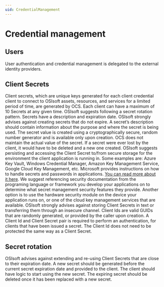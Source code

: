 ```yaml
---
uid: CredentialManagement
---
```


# Credential management

## Users
User authentication and credential management is delegated to the external identity providers.

## Client Secrets
Client secrets, which are unique keys generated for each client credential client to connect to OSIsoft assets, resources, and services for a limited period of time, are generated by OCS. Each client can have a maximum of 10 Secrets at any given time. OSIsoft suggests following a secret rotation pattern. Secrets have a description and expiration date.
OSIsoft strongly advises against creating secrets that do not expire. 
A secret’s description should contain information about the purpose and where the secret is being used.
The secret value is created using a cryptographically secure, random number generator and is available only upon creation. OCS does not maintain the actual value of the secret. If a secret were ever lost by the client, it would have to be deleted and a new one created.
OSIsoft suggests persisting and accessing the Client Secret to/from secure storage for the environment the client application is running in. Some examples are: Azure Key Vault, Windows Credential Manager, Amazon Key Management Service, Google Cloud Key Management, etc. Microsoft provides instructions on how to handle secrets and passwords in applications. [You can read more about it here](https://docs.microsoft.com/en-us/windows/win32/secbp/handling-passwords). We suggest referencing security documentation from the programing language or framework you develop your applications on to determine what secret management security features they provide. Another option is to use the hardware security module on the device your application runs on, or one of the cloud key management services that are available.
OSIsoft strongly advises against storing Client Secrets in text or transferring them through an insecure channel.
Client Ids are valid GUIDs that are randomly generated, or provided by the caller upon creation. A Client Id and Client Secret pair is required to perform an authentication, for clients that have been issued a secret. The Client Id does not need to be protected the same way as a Client Secret. 

## Secret rotation
OSIsoft advises against extending and re-using Client Secrets that are close to their expiration date. A new secret should be generated before the current secret expiration date and provided to the client. The client should have logic to start using the new secret. The expiring secret should be deleted once it has been replaced with a new secret.

